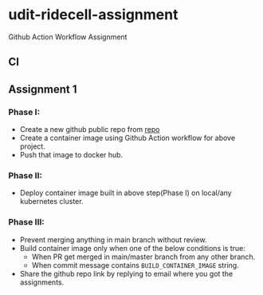 # udit-ridecell-assignment
Github Action Workflow Assignment

## CI

## Assignment 1
### Phase I:
- Create a new github public repo from [repo](https://github.com/kubernetes/examples/tree/master/guestbook-go)
- Create a container image using Github Action workflow for above project.
- Push that image to docker hub.

### Phase II:
- Deploy container image built in above step(Phase I) on local/any kubernetes cluster.

### Phase III:
- Prevent merging anything in main branch without review.
- Build container image only when one of the below conditions is true:
    - When PR get merged in main/master branch from any other branch.
    - When commit message contains `BUILD_CONTAINER_IMAGE` string.
- Share the github repo link by replying to email where you got the assignments.

